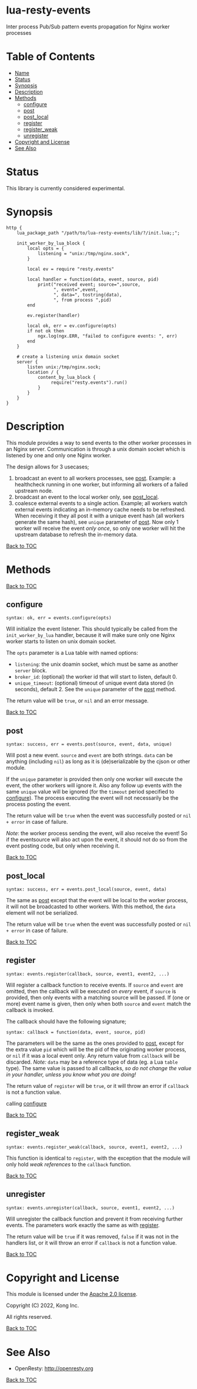 
lua-resty-events
=======================

Inter process Pub/Sub pattern events propagation for Nginx worker processes

Table of Contents
=================

* [Name](#name)
* [Status](#status)
* [Synopsis](#synopsis)
* [Description](#description)
* [Methods](#methods)
    * [configure](#configure)
    * [post](#post)
    * [post_local](#post_local)
    * [register](#register)
    * [register_weak](#register_weak)
    * [unregister](#unregister)
* [Copyright and License](#copyright-and-license)
* [See Also](#see-also)

Status
======

This library is currently considered experimental.

Synopsis
========

```nginx
http {
    lua_package_path "/path/to/lua-resty-events/lib/?/init.lua;;";

    init_worker_by_lua_block {
        local opts = {
            listening = "unix:/tmp/nginx.sock",
        }

        local ev = require "resty.events"

        local handler = function(data, event, source, pid)
            print("received event; source=",source,
                  ", event=",event,
                  ", data=", tostring(data),
                  ", from process ",pid)
        end

        ev.register(handler)

        local ok, err = ev.configure(opts)
        if not ok then
            ngx.log(ngx.ERR, "failed to configure events: ", err)
        end
    }

    # create a listening unix domain socket
    server {
        listen unix:/tmp/nginx.sock;
        location / {
            content_by_lua_block {
                 require("resty.events").run()
            }
        }
    }
}
```

Description
===========

This module provides a way to send events to the other worker processes in an Nginx
server. Communication is through a unix domain socket which is listened by one and
only one Nginx worker.

The design allows for 3 usecases;

1. broadcast an event to all workers processes, see [post](#post). Example:
a healthcheck running in one worker, but informing all workers of a failed
upstream node.
2. broadcast an event to the local worker only, see [post_local](#post_local).
3. coalesce external events to a single action. Example; all workers watch
external events indicating an in-memory cache needs to be refreshed. When
receiving it they all post it with a unique event hash (all workers generate the
same hash), see `unique` parameter of [post](#post). Now only 1 worker will
receive the event _only once_, so only one worker will hit the upstream
database to refresh the in-memory data.

[Back to TOC](#table-of-contents)


Methods
=======

[Back to TOC](#table-of-contents)

configure
---------
`syntax: ok, err = events.configure(opts)`

Will initialize the event listener. This should typically be called from the
`init_worker_by_lua` handler, because it will make sure only one Nginx worker
starts to listen on unix domain socket.

The `opts` parameter is a Lua table with named options:

* `listening`: the unix doamin socket, which must be same as another `server` block.
* `broker_id`: (optional) the worker id that will start to listen, default 0.
* `unique_timeout`: (optional) timeout of unique event data stored (in seconds), default 2.
  See the `unique` parameter of the [post](#post) method.

The return value will be `true`, or `nil` and an error message.

[Back to TOC](#table-of-contents)

post
----
`syntax: success, err = events.post(source, event, data, unique)`

Will post a new event. `source` and `event` are both strings. `data` can be anything (including `nil`)
as long as it is (de)serializable by the cjson or other module.

If the `unique` parameter is provided then only one worker will execute the event,
the other workers will ignore it. Also any follow up events with the same `unique`
value will be ignored (for the `timeout` period specified to [configure](#configure)).
The process executing the event will not necessarily be the process posting the event.

The return value will be `true` when the event was successfully posted or
`nil + error` in case of failure.

*Note*: the worker process sending the event, will also receive the event! So if
the eventsource will also act upon the event, it should not do so from the event
posting code, but only when receiving it.

[Back to TOC](#table-of-contents)

post_local
----------
`syntax: success, err = events.post_local(source, event, data)`

The same as [post](#post) except that the event will be local to the worker process,
it will not be broadcasted to other workers. With this method, the `data` element
will not be serialized.

The return value will be `true` when the event was successfully posted or
`nil + error` in case of failure.

[Back to TOC](#table-of-contents)

register
--------
`syntax: events.register(callback, source, event1, event2, ...)`

Will register a callback function to receive events. If `source` and `event` are omitted, then the
callback will be executed on _every_ event, if `source` is provided, then only events with a
matching source will be passed. If (one or more) event name is given, then only when
both `source` and `event` match the callback is invoked.

The callback should have the following signature;

`syntax: callback = function(data, event, source, pid)`

The parameters will be the same as the ones provided to [post](#post), except for the extra value
`pid` which will be the pid of the originating worker process, or `nil` if it was a local event
only. Any return value from `callback` will be discarded.
*Note:* `data` may be a reference type of data (eg. a Lua `table`  type). The same value is passed
to all callbacks, _so do not change the value in your handler, unless you know what you are doing!_

The return value of `register` will be `true`, or it will throw an error if `callback` is not a
function value.

calling [configure](#configure)

[Back to TOC](#table-of-contents)

register_weak
-------------
`syntax: events.register_weak(callback, source, event1, event2, ...)`

This function is identical to `register`, with the exception that the module
will only hold _weak references_ to the `callback` function.

[Back to TOC](#table-of-contents)

unregister
----------
`syntax: events.unregister(callback, source, event1, event2, ...)`

Will unregister the callback function and prevent it from receiving further events. The parameters
work exactly the same as with [register](#register).

The return value will be `true` if it was removed, `false` if it was not in the handlers list, or
it will throw an error if `callback` is not a function value.

[Back to TOC](#table-of-contents)


Copyright and License
=====================

This module is licensed under the [Apache 2.0 license](https://opensource.org/licenses/Apache-2.0).

Copyright (C) 2022, Kong Inc.

All rights reserved.

[Back to TOC](#table-of-contents)


See Also
========
* OpenResty: http://openresty.org

[Back to TOC](#table-of-contents)

